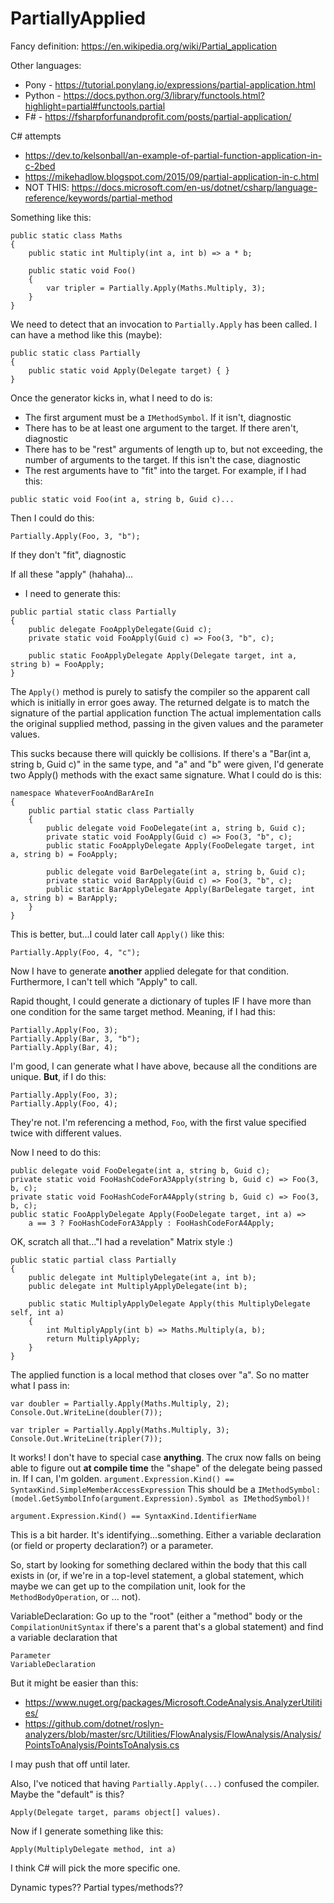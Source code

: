 # PartiallyApplied

Fancy definition: https://en.wikipedia.org/wiki/Partial_application

Other languages:
* Pony - https://tutorial.ponylang.io/expressions/partial-application.html
* Python - https://docs.python.org/3/library/functools.html?highlight=partial#functools.partial
* F# - https://fsharpforfunandprofit.com/posts/partial-application/

C# attempts
* https://dev.to/kelsonball/an-example-of-partial-function-application-in-c-2bed
* https://mikehadlow.blogspot.com/2015/09/partial-application-in-c.html
* NOT THIS: https://docs.microsoft.com/en-us/dotnet/csharp/language-reference/keywords/partial-method

Something like this:
```
public static class Maths
{
	public static int Multiply(int a, int b) => a * b;

	public static void Foo()
	{
		var tripler = Partially.Apply(Maths.Multiply, 3);
	}
}
```
We need to detect that an invocation to `Partially.Apply` has been called. I can have a method like this (maybe):
```
public static class Partially
{
	public static void Apply(Delegate target) { }
}
```
Once the generator kicks in, what I need to do is:
* The first argument must be a `IMethodSymbol`. If it isn't, diagnostic
* There has to be at least one argument to the target. If there aren't, diagnostic
* There has to be "rest" arguments of length up to, but not exceeding, the number of arguments to the target. If this isn't the case, diagnostic
* The rest arguments have to "fit" into the target. For example, if I had this:
```
public static void Foo(int a, string b, Guid c)...
```
Then I could do this:
```
Partially.Apply(Foo, 3, "b");
```
If they don't "fit", diagnostic

If all these "apply" (hahaha)...

* I need to generate this:
```
public partial static class Partially
{
	public delegate FooApplyDelegate(Guid c);
	private static void FooApply(Guid c) => Foo(3, "b", c);
	
	public static FooApplyDelegate Apply(Delegate target, int a, string b) = FooApply;
}
```
The `Apply()` method is purely to satisfy the compiler so the apparent call which is initially in error goes away.
The returned delgate is to match the signature of the partial application function
The actual implementation calls the original supplied method, passing in the given values and the parameter values.

This sucks because there will quickly be collisions. If there's a "Bar(int a, string b, Guid c)" in the same type, and "a" and "b" were given, I'd generate two Apply() methods with the exact same signature. What I could do is this:
```
namespace WhateverFooAndBarAreIn
{
	public partial static class Partially
	{
		public delegate void FooDelegate(int a, string b, Guid c);
		private static void FooApply(Guid c) => Foo(3, "b", c);
		public static FooApplyDelegate Apply(FooDelegate target, int a, string b) = FooApply;

		public delegate void BarDelegate(int a, string b, Guid c);
		private static void BarApply(Guid c) => Foo(3, "b", c);
		public static BarApplyDelegate Apply(BarDelegate target, int a, string b) = BarApply;	
	}
}
```
This is better, but...I could later call `Apply()` like this:
```
Partially.Apply(Foo, 4, "c");
```
Now I have to generate **another** applied delegate for that condition. Furthermore, I can't tell which "Apply" to call.

Rapid thought, I could generate a dictionary of tuples IF I have more than one condition for the same target method. Meaning, if I had this:
```
Partially.Apply(Foo, 3);
Partially.Apply(Bar, 3, "b");
Partially.Apply(Bar, 4);
```
I'm good, I can generate what I have above, because all the conditions are unique. **But**, if I do this:
```
Partially.Apply(Foo, 3);
Partially.Apply(Foo, 4);
```
They're not. I'm referencing a method, `Foo`, with the first value specified twice with different values.

Now I need to do this:
```
public delegate void FooDelegate(int a, string b, Guid c);
private static void FooHashCodeForA3Apply(string b, Guid c) => Foo(3, b, c);
private static void FooHashCodeForA4Apply(string b, Guid c) => Foo(3, b, c);
public static FooApplyDelegate Apply(FooDelegate target, int a) =>
	a == 3 ? FooHashCodeForA3Apply : FooHashCodeForA4Apply;
```
OK, scratch all that..."I had a revelation" Matrix style :)
```
public static partial class Partially
{
	public delegate int MultiplyDelegate(int a, int b);
	public delegate int MultiplyApplyDelegate(int b);

	public static MultiplyApplyDelegate Apply(this MultiplyDelegate self, int a)
	{
		int MultiplyApply(int b) => Maths.Multiply(a, b);
		return MultiplyApply;
	}
}
```
The applied function is a local method that closes over "a". So no matter what I pass in:
```
var doubler = Partially.Apply(Maths.Multiply, 2);
Console.Out.WriteLine(doubler(7));

var tripler = Partially.Apply(Maths.Multiply, 3);
Console.Out.WriteLine(tripler(7));
```
It works! I don't have to special case **anything**. The crux now falls on being able to figure out **at compile time** the "shape" of the delegate being passed in. If I can, I'm golden.
``
argument.Expression.Kind() == SyntaxKind.SimpleMemberAccessExpression
``
This should be a `IMethodSymbol: (model.GetSymbolInfo(argument.Expression).Symbol as IMethodSymbol)!`
```
argument.Expression.Kind() == SyntaxKind.IdentifierName
```
This is a bit harder. It's identifying...something. Either a variable declaration (or field or property declaration?) or a parameter.

So, start by looking for something declared within the body that this call exists in (or, if we're in a top-level statement, a global statement, which maybe we can get up to the compilation unit, look for the `MethodBodyOperation`, or ... not).

VariableDeclaration: Go up to the "root" (either a "method" body or the `CompilationUnitSyntax` if there's a parent that's a global statement) and find a variable declaration that 
```
Parameter
VariableDeclaration
```
But it might be easier than this:
* https://www.nuget.org/packages/Microsoft.CodeAnalysis.AnalyzerUtilities/
* https://github.com/dotnet/roslyn-analyzers/blob/master/src/Utilities/FlowAnalysis/FlowAnalysis/Analysis/PointsToAnalysis/PointsToAnalysis.cs

I may push that off until later.

Also, I've noticed that having `Partially.Apply(...)` confused the compiler. Maybe the "default" is this?
```
Apply(Delegate target, params object[] values).
```
Now if I generate something like this:
```
Apply(MultiplyDelegate method, int a)
```
I think C# will pick the more specific one.

Dynamic types?? Partial types/methods??